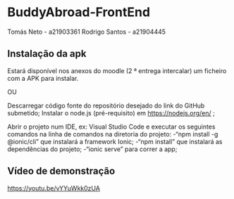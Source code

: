# BuddyAbroad-FrontEnd 
Tomás Neto - a21903361
Rodrigo Santos - a21904445

## Instalação da apk

Estará disponível nos anexos do moodle (2 ª entrega intercalar) um ficheiro com a APK para instalar.

OU

Descarregar código fonte do repositório desejado do link do GitHub submetido;
Instalar o node.js (pré-requisito) em https://nodejs.org/en/ ;

Abrir o projeto num IDE, ex: Visual Studio Code e executar os seguintes comandos na linha de comandos na diretoria do projeto:
 -“npm install -g @ionic/cli” que instalará a framework Ionic;
 -“npm install” que instalará as dependências do projeto;
 -“ionic serve” para correr a app;

## Vídeo de demonstração
https://youtu.be/vYYuWkk0zUA
